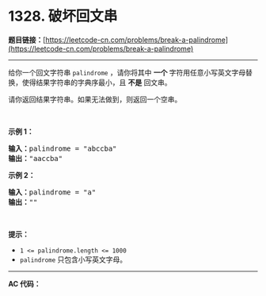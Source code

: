 # 1328. 破坏回文串

**题目链接：**[https://leetcode-cn.com/problems/break-a-palindrome](https://leetcode-cn.com/problems/break-a-palindrome)

---

<div class="content__1Y2H">
 <div class="notranslate">
  <p>给你一个回文字符串&nbsp;<code>palindrome</code> ，请你将其中&nbsp;<strong>一个</strong> 字符用任意小写英文字母替换，使得结果字符串的字典序最小，且&nbsp;<strong>不是</strong>&nbsp;回文串。</p> 
  <p>请你返回结果字符串。如果无法做到，则返回一个空串。</p> 
  <p>&nbsp;</p> 
  <p><strong>示例 1：</strong></p> 
  <pre class="language-text"><strong>输入：</strong>palindrome = "abccba"
<strong>输出：</strong>"aaccba"
</pre> 
  <p><strong>示例 2：</strong></p> 
  <pre class="language-text"><strong>输入：</strong>palindrome = "a"
<strong>输出：</strong>""
</pre> 
  <p>&nbsp;</p> 
  <p><strong>提示：</strong></p> 
  <ul> 
   <li><code>1 &lt;= palindrome.length &lt;= 1000</code></li> 
   <li><code>palindrome</code>&nbsp;只包含小写英文字母。</li> 
  </ul> 
 </div>
</div>

---

**AC 代码：**

```java

```
